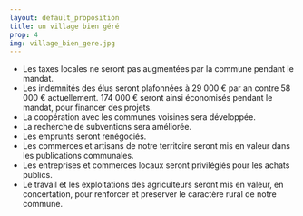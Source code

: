 ```yaml
---
layout: default_proposition
title: un village bien géré
prop: 4
img: village_bien_gere.jpg
---
```

<section>
<ul class="alt">

<li><span class="gr">Les taxes locales ne seront pas augmentées par la commune pendant le mandat.</span></li>

<li><span class="gr">Les indemnités des élus seront plafonnées à 29 000 € par an contre 58 000 € actuellement. 174 000 € seront ainsi économisés pendant le mandat, pour financer des projets.</span></li>

<li>La coopération avec les communes voisines sera développée.</li>

<li>La recherche de subventions sera améliorée.</li>

<li>Les emprunts seront renégociés.</li>

<li>Les commerces et artisans de notre territoire seront mis en valeur dans les publications communales.</li>

<li>Les entreprises et commerces locaux seront privilégiés pour les achats publics.</li>

<li>Le travail et les exploitations des agriculteurs seront mis en valeur, en concertation, pour renforcer et préserver le caractère rural de notre commune.</li>
</ul>

</section>
